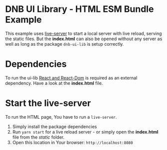 # DNB UI Library - HTML ESM Bundle Example

This example uses [live-server](https://www.npmjs.com/package/live-server) to start a local server with live reload, serving the static files. But the **index.html** can also be opened without any server as well as long as the package `dnb-ui-lib` is setup correctly.

# Dependencies

To run the ui-lib [React and React-Dom](https://cdnjs.com/libraries/react) is required as an external dependency. Have a look at the **index.html** file.

# Start the live-server

To run the HTML page, You have to run a `live-server`.

1. Simply install the package dependencies
1. Run `yarn start` for a live reload server - or simply open the **index.html** file from the _static_ folder.
1. Open this location in Your browser: `http://localhost:8080`
